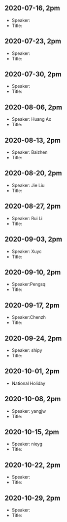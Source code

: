 ## 2020-07-16, 2pm
* Speaker:
* Title:

## 2020-07-23, 2pm
* Speaker:
* Title:

## 2020-07-30, 2pm
* Speaker:
* Title:

## 2020-08-06, 2pm
* Speaker: Huang Ao
* Title:

## 2020-08-13, 2pm
* Speaker: Baizhen
* Title:

## 2020-08-20, 2pm
* Speaker: Jie Liu
* Title:

## 2020-08-27, 2pm
* Speaker: Rui Li
* Title:

## 2020-09-03, 2pm
* Speaker: Xuyc
* Title:

## 2020-09-10, 2pm
* Speaker:Pengsq
* Title:

## 2020-09-17, 2pm
* Speaker:Chenzh
* Title:

## 2020-09-24, 2pm
* Speaker: shipy
* Title:

## 2020-10-01, 2pm
* National Holiday 

## 2020-10-08, 2pm
* Speaker: yangjw
* Title:

## 2020-10-15, 2pm
* Speaker: nieyg
* Title:

## 2020-10-22, 2pm
* Speaker:
* Title:

## 2020-10-29, 2pm
* Speaker:
* Title:

